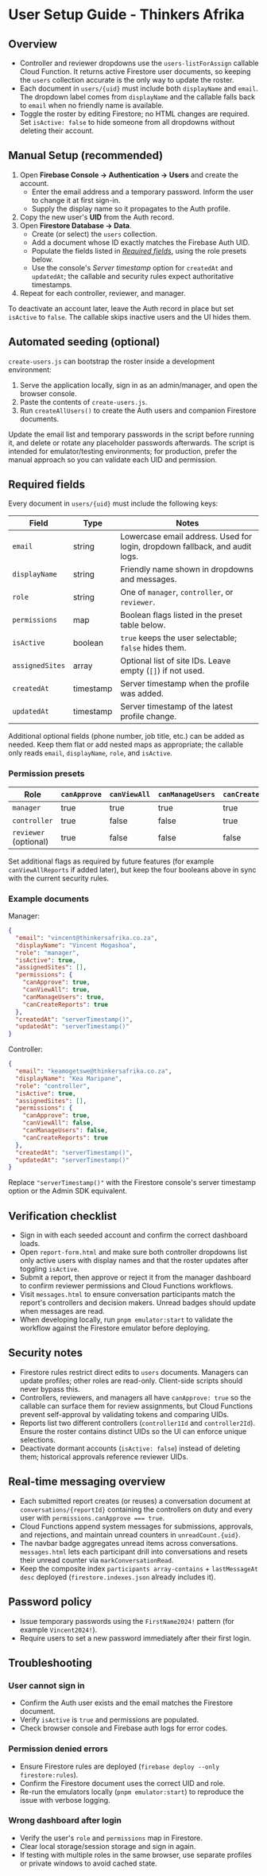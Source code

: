 # User Setup Guide - Thinkers Afrika

## Overview

- Controller and reviewer dropdowns use the `users-listForAssign` callable Cloud Function. It returns active Firestore user documents, so keeping the `users` collection accurate is the only way to update the roster.
- Each document in `users/{uid}` must include both `displayName` and `email`. The dropdown label comes from `displayName` and the callable falls back to `email` when no friendly name is available.
- Toggle the roster by editing Firestore; no HTML changes are required. Set `isActive: false` to hide someone from all dropdowns without deleting their account.

## Manual Setup (recommended)

1. Open **Firebase Console -> Authentication -> Users** and create the account.
   - Enter the email address and a temporary password. Inform the user to change it at first sign-in.
   - Supply the display name so it propagates to the Auth profile.
2. Copy the new user's **UID** from the Auth record.
3. Open **Firestore Database -> Data**.
   - Create (or select) the `users` collection.
   - Add a document whose ID exactly matches the Firebase Auth UID.
   - Populate the fields listed in [_Required fields_](#required-fields), using the role presets below.
   - Use the console's _Server timestamp_ option for `createdAt` and `updatedAt`; the callable and security rules expect authoritative timestamps.
4. Repeat for each controller, reviewer, and manager.

To deactivate an account later, leave the Auth record in place but set `isActive` to `false`. The callable skips inactive users and the UI hides them.

## Automated seeding (optional)

`create-users.js` can bootstrap the roster inside a development environment:

1. Serve the application locally, sign in as an admin/manager, and open the browser console.
2. Paste the contents of `create-users.js`.
3. Run `createAllUsers()` to create the Auth users and companion Firestore documents.

Update the email list and temporary passwords in the script before running it, and delete or rotate any placeholder passwords afterwards. The script is intended for emulator/testing environments; for production, prefer the manual approach so you can validate each UID and permission.

## Required fields

Every document in `users/{uid}` must include the following keys:

| Field | Type | Notes |
| ----- | ---- | ----- |
| `email` | string | Lowercase email address. Used for login, dropdown fallback, and audit logs. |
| `displayName` | string | Friendly name shown in dropdowns and messages. |
| `role` | string | One of `manager`, `controller`, or `reviewer`. |
| `permissions` | map | Boolean flags listed in the preset table below. |
| `isActive` | boolean | `true` keeps the user selectable; `false` hides them. |
| `assignedSites` | array<string> | Optional list of site IDs. Leave empty (`[]`) if not used. |
| `createdAt` | timestamp | Server timestamp when the profile was added. |
| `updatedAt` | timestamp | Server timestamp of the latest profile change. |

Additional optional fields (phone number, job title, etc.) can be added as needed. Keep them flat or add nested maps as appropriate; the callable only reads `email`, `displayName`, `role`, and `isActive`.

### Permission presets

| Role | `canApprove` | `canViewAll` | `canManageUsers` | `canCreateReports` |
| ---- | ------------ | ------------ | ---------------- | ------------------ |
| `manager` | true | true | true | true |
| `controller` | true | false | false | true |
| `reviewer` (optional) | true | false | false | false |

Set additional flags as required by future features (for example `canViewAllReports` if added later), but keep the four booleans above in sync with the current security rules.

### Example documents

Manager:

```json
{
  "email": "vincent@thinkersafrika.co.za",
  "displayName": "Vincent Mogashoa",
  "role": "manager",
  "isActive": true,
  "assignedSites": [],
  "permissions": {
    "canApprove": true,
    "canViewAll": true,
    "canManageUsers": true,
    "canCreateReports": true
  },
  "createdAt": "serverTimestamp()",
  "updatedAt": "serverTimestamp()"
}
```

Controller:

```json
{
  "email": "keamogetswe@thinkersafrika.co.za",
  "displayName": "Kea Maripane",
  "role": "controller",
  "isActive": true,
  "assignedSites": [],
  "permissions": {
    "canApprove": true,
    "canViewAll": false,
    "canManageUsers": false,
    "canCreateReports": true
  },
  "createdAt": "serverTimestamp()",
  "updatedAt": "serverTimestamp()"
}
```

Replace `"serverTimestamp()"` with the Firestore console's server timestamp option or the Admin SDK equivalent.

## Verification checklist

- Sign in with each seeded account and confirm the correct dashboard loads.
- Open `report-form.html` and make sure both controller dropdowns list only active users with display names and that the roster updates after toggling `isActive`.
- Submit a report, then approve or reject it from the manager dashboard to confirm reviewer permissions and Cloud Functions workflows.
- Visit `messages.html` to ensure conversation participants match the report's controllers and decision makers. Unread badges should update when messages are read.
- When developing locally, run `pnpm emulator:start` to validate the workflow against the Firestore emulator before deploying.

## Security notes

- Firestore rules restrict direct edits to `users` documents. Managers can update profiles; other roles are read-only. Client-side scripts should never bypass this.
- Controllers, reviewers, and managers all have `canApprove: true` so the callable can surface them for review assignments, but Cloud Functions prevent self-approval by validating tokens and comparing UIDs.
- Reports list two different controllers (`controller1Id` and `controller2Id`). Ensure the roster contains distinct UIDs so the UI can enforce unique selections.
- Deactivate dormant accounts (`isActive: false`) instead of deleting them; historical approvals reference reviewer UIDs.

## Real-time messaging overview

- Each submitted report creates (or reuses) a conversation document at `conversations/{reportId}` containing the controllers on duty and every user with `permissions.canApprove === true`.
- Cloud Functions append system messages for submissions, approvals, and rejections, and maintain unread counters in `unreadCount.{uid}`.
- The navbar badge aggregates unread items across conversations. `messages.html` lets each participant drill into conversations and resets their unread counter via `markConversationRead`.
- Keep the composite index `participants array-contains` + `lastMessageAt desc` deployed (`firestore.indexes.json` already includes it).

## Password policy

- Issue temporary passwords using the `FirstName2024!` pattern (for example `Vincent2024!`).
- Require users to set a new password immediately after their first login.

## Troubleshooting

### User cannot sign in

- Confirm the Auth user exists and the email matches the Firestore document.
- Verify `isActive` is `true` and permissions are populated.
- Check browser console and Firebase auth logs for error codes.

### Permission denied errors

- Ensure Firestore rules are deployed (`firebase deploy --only firestore:rules`).
- Confirm the Firestore document uses the correct UID and role.
- Re-run the emulators locally (`pnpm emulator:start`) to reproduce the issue with verbose logging.

### Wrong dashboard after login

- Verify the user's `role` and `permissions` map in Firestore.
- Clear local storage/session storage and sign in again.
- If testing with multiple roles in the same browser, use separate profiles or private windows to avoid cached state.
